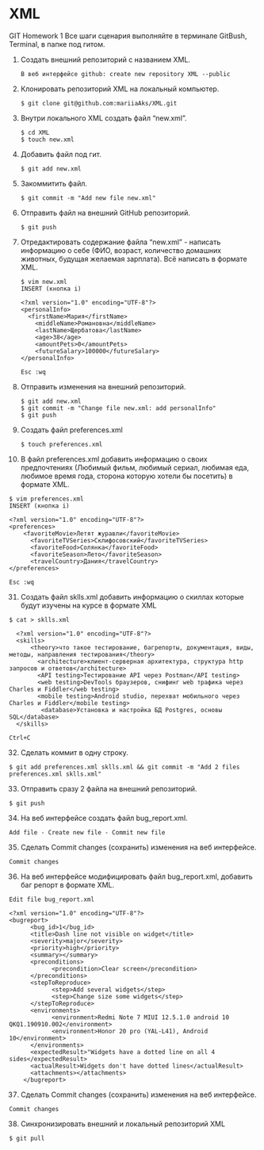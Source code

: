 # XML
GIT Homework 1
Все шаги сценария выполняйте в терминале GitBush, Terminal, в папке под гитом.

 1. Создать внешний репозиторий c названием XML.
 
        В веб интерфейсе github: create new repository XML --public
 
 2. Клонировать репозиторий XML на локальный компьютер.
 
        $ git clone git@github.com:mariiaAks/XML.git
 
 3. Внутри локального XML создать файл “new.xml”.
 
        $ cd XML
        $ touch new.xml
 
 4. Добавить файл под гит.
 
        $ git add new.xml
 
 5. Закоммитить файл.
 
        $ git commit -m "Add new file new.xml"
 
 6. Отправить файл на внешний GitHub репозиторий.
 
        $ git push 
 
 7. Отредактировать содержание файла “new.xml” - написать информацию о себе (ФИО, возраст, количество домашних животных, будущая желаемая зарплата). Всё написать в формате XML.
 
        $ vim new.xml
        INSERT (кнопка i)
 
        <?xml version="1.0" encoding="UTF-8"?>
        <personalInfo>
          <firstName>Мария</firstName>
	        <middleName>Романовна</middleName>
	        <lastName>Щербатова</lastName>
	        <age>38</age>
	        <amountPets>0</amountPets>
	        <futureSalary>100000</futureSalary>
        </personalInfo>
 
        Esc :wq 
 
 8. Отправить изменения на внешний репозиторий.
 
        $ git add new.xml
        $ git commit -m "Change file new.xml: add personalInfo"
        $ git push
 
 9. Создать файл preferences.xml
 
        $ touch preferences.xml
 
 10. В файл preferences.xml добавить информацию о своих предпочтениях (Любимый фильм, любимый сериал, любимая еда, любимое время года, сторона которую хотели бы посетить) в формате XML.
 
    $ vim preferences.xml
    INSERT (кнопка i)
 
    <?xml version="1.0" encoding="UTF-8"?>
    <preferences>
        <favoriteMovie>Летят журавли</favoriteMovie>
	      <favoriteTVSeries>Склифосовский</favoriteTVSeries>
	      <favoriteFood>Солянка</favoriteFood>
	      <favoriteSeason>Лето</favoriteSeason>
	      <travelCountry>Дания</travelCountry>
    </preferences>

    Esc :wq 
 
 31. Создать файл sklls.xml добавить информацию о скиллах которые будут изучены на курсе в формате XML
  
    $ cat > sklls.xml
  
      <?xml version="1.0" encoding="UTF-8"?>
      <skills>
          <theory>что такое тестирование, багрепорты, документация, виды, методы, направления тестирования</theory>
	        <architecture>клиент-серверная архитектура, структура http запросов и ответов</architecture>
	        <API testing>Тестирование API через Postman</API testing>
	        <web testing>DevTools браузеров, снифинг web трафика через Charles и Fiddler</web testing>
	        <mobile testing>Android studio, перехват мобильного через Charles и Fiddler</mobile testing>
	         <database>Установка и настройка БД Postgres, основы SQL</database>
      </skills>
 
    Ctrl+C
 
 32. Сделать коммит в одну строку.
 
    $ git add preferences.xml sklls.xml && git commit -m "Add 2 files preferences.xml sklls.xml"

 33. Отправить сразу 2 файла на внешний репозиторий.
 
    $ git push
 
 34. На веб интерфейсе создать файл bug_report.xml.
 
    Add file - Create new file - Commit new file
 
 35. Сделать Commit changes (сохранить) изменения на веб интерфейсе.
 
    Commit changes
 
 36. На веб интерфейсе модифицировать файл bug_report.xml, добавить баг репорт в формате XML.
 
    Edit file bug_report.xml
 
    <?xml version="1.0" encoding="UTF-8"?>
    <bugreport>
	      <bug_id>1</bug_id>
	      <title>Dash line not visible on widget</title>
	      <severity>major</severity>
	      <priority>high</priority>
	      <summary></summary>
	      <preconditions>
		        <precondition>Clear screen</precondition>
	      </preconditions>
	      <stepToReproduce>
		        <step>Add several widgets</step>
		        <step>Change size some widgets</step>
	      </stepToReproduce>
	      <environments>
		        <environment>Redmi Note 7 MIUI 12.5.1.0 android 10 QKQ1.190910.002</environment>
		        <environment>Honor 20 pro (YAL-L41), Android 10</environment>
	      </environments>
	      <expectedResult>"Widgets have a dotted line on all 4 sides</expectedResult>
	      <actualResult>Widgets don't have dotted lines</actualResult>
	      <attachments></attachments>
        </bugreport>

 37. Сделать Commit changes (сохранить) изменения на веб интерфейсе.
 
    Commit changes
 
 38. Синхронизировать внешний и локальный репозиторий XML
  
    $ git pull
